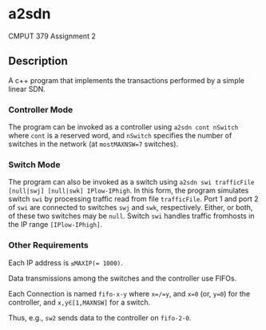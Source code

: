 # a2sdn

CMPUT 379 Assignment 2

## Description
A c++ program that implements the transactions performed by a simple linear SDN. 

### Controller Mode
The program can be invoked as a controller using `a2sdn cont nSwitch` where `cont`
is a reserved word, and `nSwitch` specifies the number of switches in the network 
(at `mostMAXNSW=7` switches). 

### Switch Mode
The program can also be invoked as a switch using 
`a2sdn swi trafficFile [null|swj] [null|swk] IPlow-IPhigh`. In this form, the 
program simulates switch `swi` by processing traffic read from file `trafficFile`.
Port 1 and port 2 of `swi` are connected to switches `swj` and `swk`, respectively. 
Either, or both, of these two switches may be `null`. Switch `swi` handles traffic
fromhosts in the IP range `[IPlow-IPhigh]`. 

### Other Requirements
Each IP address is `≤MAXIP(= 1000)`.

Data transmissions among the switches and the controller use FIFOs. 

Each Connection is named `fifo-x-y` where `x=/=y`, and `x=0` (or, `y=0`) for the controller, and
`x,y∈[1,MAXNSW]` for a switch. 

Thus, e.g., `sw2` sends data to the controller on `fifo-2-0`.
